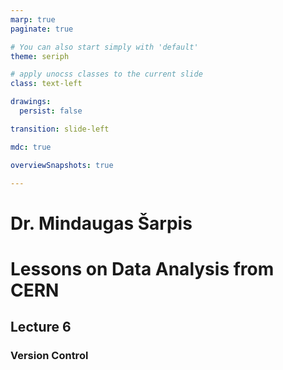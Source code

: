 ```yaml
---
marp: true
paginate: true

# You can also start simply with 'default'
theme: seriph

# apply unocss classes to the current slide
class: text-left

drawings:
  persist: false

transition: slide-left

mdc: true

overviewSnapshots: true

---
```


# Dr. Mindaugas Šarpis
# Lessons on **Data Analysis** from **CERN**

## Lecture 6

### **Version** Control